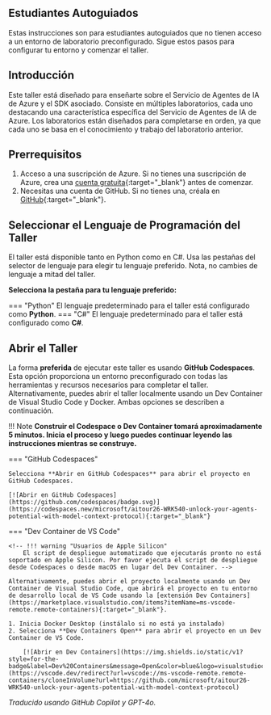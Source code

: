 ## Estudiantes Autoguiados

Estas instrucciones son para estudiantes autoguiados que no tienen acceso a un entorno de laboratorio preconfigurado. Sigue estos pasos para configurar tu entorno y comenzar el taller.

## Introducción

Este taller está diseñado para enseñarte sobre el Servicio de Agentes de IA de Azure y el SDK asociado. Consiste en múltiples laboratorios, cada uno destacando una característica específica del Servicio de Agentes de IA de Azure. Los laboratorios están diseñados para completarse en orden, ya que cada uno se basa en el conocimiento y trabajo del laboratorio anterior.

## Prerrequisitos

1. Acceso a una suscripción de Azure. Si no tienes una suscripción de Azure, crea una [cuenta gratuita](https://azure.microsoft.com/free/){:target="_blank"} antes de comenzar.
1. Necesitas una cuenta de GitHub. Si no tienes una, créala en [GitHub](https://github.com/join){:target="_blank"}.

## Seleccionar el Lenguaje de Programación del Taller

El taller está disponible tanto en Python como en C#. Usa las pestañas del selector de lenguaje para elegir tu lenguaje preferido. Nota, no cambies de lenguaje a mitad del taller.

**Selecciona la pestaña para tu lenguaje preferido:**

=== "Python"
    El lenguaje predeterminado para el taller está configurado como **Python**.
=== "C#"
    El lenguaje predeterminado para el taller está configurado como **C#**.

## Abrir el Taller

La forma **preferida** de ejecutar este taller es usando **GitHub Codespaces**. Esta opción proporciona un entorno preconfigurado con todas las herramientas y recursos necesarios para completar el taller. Alternativamente, puedes abrir el taller localmente usando un Dev Container de Visual Studio Code y Docker. Ambas opciones se describen a continuación.

!!! Note
    **Construir el Codespace o Dev Container tomará aproximadamente 5 minutos. Inicia el proceso y luego puedes continuar leyendo las instrucciones mientras se construye.**

=== "GitHub Codespaces"

    Selecciona **Abrir en GitHub Codespaces** para abrir el proyecto en GitHub Codespaces.

    [![Abrir en GitHub Codespaces](https://github.com/codespaces/badge.svg)](https://codespaces.new/microsoft/aitour26-WRK540-unlock-your-agents-potential-with-model-context-protocol){:target="_blank"}

=== "Dev Container de VS Code"

    <!-- !!! warning "Usuarios de Apple Silicon"
        El script de despliegue automatizado que ejecutarás pronto no está soportado en Apple Silicon. Por favor ejecuta el script de despliegue desde Codespaces o desde macOS en lugar del Dev Container. -->

    Alternativamente, puedes abrir el proyecto localmente usando un Dev Container de Visual Studio Code, que abrirá el proyecto en tu entorno de desarrollo local de VS Code usando la [extensión Dev Containers](https://marketplace.visualstudio.com/items?itemName=ms-vscode-remote.remote-containers){:target="_blank"}.

    1. Inicia Docker Desktop (instálalo si no está ya instalado)
    2. Selecciona **Dev Containers Open** para abrir el proyecto en un Dev Container de VS Code.

        [![Abrir en Dev Containers](https://img.shields.io/static/v1?style=for-the-badge&label=Dev%20Containers&message=Open&color=blue&logo=visualstudiocode)](https://vscode.dev/redirect?url=vscode://ms-vscode-remote.remote-containers/cloneInVolume?url=https://github.com/microsoft/aitour26-WRK540-unlock-your-agents-potential-with-model-context-protocol)

*Traducido usando GitHub Copilot y GPT-4o.*
